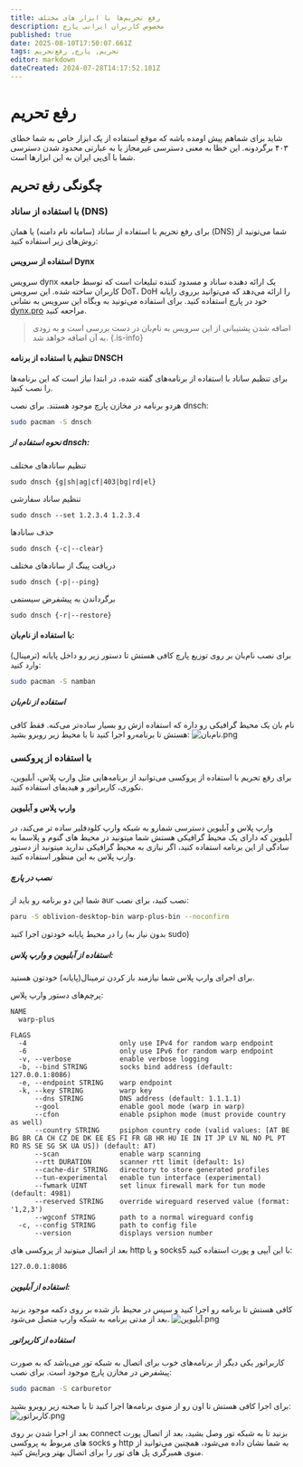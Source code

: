 ```yaml
---
title: رفع تحریم‌ها با ابزار های مختلف
description: مخصوص کاربران ایرانی پارچ
published: true
date: 2025-08-10T17:50:07.661Z
tags: تحریم, پارچ, رفع‌تحریم
editor: markdown
dateCreated: 2024-07-28T14:17:52.101Z
---
```


# رفع تحریم
شاید برای شماهم پیش اومده باشه که موقع استفاده از یک ابزار خاص به شما خطای ۴۰۳ برگردونه. این خطا به معنی دسترسی غیرمجاز یا به عبارتی محدود شدن دسترسی شما با آی‌پی ایران به این ابزارها است.



## چگونگی رفع تحریم

### با استفاده از ساناد (DNS) 
برای رفع تحریم با استفاده از ساناد (سامانه نام دامنه) یا همان (DNS) شما می‌تونید از روش‌های زیر استفاده کنید:

#### استفاده از سرویس Dynx
سرویس dynx یک ارائه دهنده ساناد و مسدود کننده تبلیغات است که توسط جامعه کاربران ساخته شده. این سرویس DoT، DoH را ارائه می‌دهد که می‌توانید برروی رایانه خود در پارچ استفاده کنید.
برای استفاده می‌تونید به وبگاه این سرویس به نشانی [dynx.pro](https://dynx.pro) مراجعه کنید.
> اضافه شدن پشتیبانی از این سرویس به نام‌بان در دست بررسی است و به زودی به آن اضافه خواهد شد. 
{.is-info}



#### تنظیم با استفاده از برنامه DNSCH

برای تنظیم ساناد با استفاده از برنامه‌های گفته شده، در ابتدا نیاز است که این برنامه‌ها را نصب کنید.

هردو برنامه در مخازن پارچ موجود هستند.
برای نصب dnsch:
```bash
sudo pacman -S dnsch
```
##### **نحوه استفاده از dnsch:**


تنظیم ساناد‌های مختلف
```
sudo dnsch {g|sh|ag|cf|403|bg|rd|el}
```

تنظیم ساناد سفارشی
```
sudo dnsch --set 1.2.3.4 1.2.3.4
```

حذف سانادها
```
sudo dnsch {-c|--clear}
```

دریافت پینگ از سانادهای مختلف
```
sudo dnsch {-p|--ping}
```
برگرداندن به پیشفرض سیستمی
```
sudo dnsch {-r|--restore}
```
#### با استفاده از نام‌بان:
برای نصب نام‌بان بر روی توزیع پارچ کافی هستش تا دستور زیر رو داخل پایانه (ترمینال) وارد کنید:

```bash
sudo pacman -S namban
```

##### استفاده از نام‌بان
نام بان یک محیط گرافیکی رو داره که استفاده ازش رو بسیار ساده‌تر می‌کنه. فقط کافی هستش تا برنامه‌رو اجرا کنید تا با محیط زیر روبرو بشید:
![نام‌بان.png](/نام‌بان.png)


### با استفاده از پروکسی

برای رفع تحریم با استفاده از پروکسی می‌توانید از برنامه‌هایی مثل وارپ پلاس، آبلیوین، نکوری، کاربراتور و هیدیفای استفاده کنید.

#### وارپ پلاس و آبلیوین

وارپ پلاس و آبلیوین دسترسی شمارو به شبکه وارپ کلودفلیر ساده تر می‌کند، در آبلیوین که دارای یک محیط گرافیکی هستش شما میتونید در محیط های گنوم و پلاسما به سادگی از این برنامه استفاده کنید، اگر نیازی به محیط گرافیکی ندارید میتونید از دستور وارپ پلاس به این منظور استفاده کنید.

##### نصب در پارچ
شما این دو برنامه رو باید از aur نصب کنید، برای نصب:
```bash
paru -S oblivion-desktop-bin warp-plus-bin --noconfirm
```
را در محیط پایانه خودتون اجرا کنید (بدون نیاز به sudo)

##### استفاده از آبلیوین و وارپ پلاس:
برای اجرای وارپ پلاس شما نیازمند باز کردن ترمینال‌(پایانه) خودتون هستید.

پرچم‌های دستور وارپ پلاس:
```
NAME
  warp-plus

FLAGS
  -4                       only use IPv4 for random warp endpoint
  -6                       only use IPv6 for random warp endpoint
  -v, --verbose            enable verbose logging
  -b, --bind STRING        socks bind address (default: 127.0.0.1:8086)
  -e, --endpoint STRING    warp endpoint
  -k, --key STRING         warp key
      --dns STRING         DNS address (default: 1.1.1.1)
      --gool               enable gool mode (warp in warp)
      --cfon               enable psiphon mode (must provide country as well)
      --country STRING     psiphon country code (valid values: [AT BE BG BR CA CH CZ DE DK EE ES FI FR GB HR HU IE IN IT JP LV NL NO PL PT RO RS SE SG SK UA US]) (default: AT)
      --scan               enable warp scanning
      --rtt DURATION       scanner rtt limit (default: 1s)
      --cache-dir STRING   directory to store generated profiles
      --tun-experimental   enable tun interface (experimental)
      --fwmark UINT        set linux firewall mark for tun mode (default: 4981)
      --reserved STRING    override wireguard reserved value (format: '1,2,3')
      --wgconf STRING      path to a normal wireguard config
  -c, --config STRING      path to config file
      --version            displays version number

```

بعد از اتصال میتونید از پروکسی های http و یا socks5 با این آیپی و پورت استفاده کنید:
```
127.0.0.1:8086
```

##### استفاده از آبلیوین:
کافی هستش تا برنامه رو اجرا کنید و سپس در محیط باز شده بر روی دکمه موجود بزنید بعد از مدتی برنامه به شبکه وارپ متصل می‌شود.
![آبلیوین.png](/آبلیوین.png)


##### استفاده از کاربراتور

کاربراتور یکی دیگر از برنامه‌های خوب برای اتصال به شبکه تور می‌باشد که به صورت پیشفرض در مخازن پارچ موجود است.
برای نصب:
```bash
sudo pacman -S carburetor
```

برای اجرا کافی هستش تا اون رو از منوی برنامه‌ها اجرا کنید تا با صحنه زیر روبرو بشید:
![کاربراتور.png](/کاربراتور.png)

بعد از اجرا شدن بر روی connect بزنید تا به شبکه تور وصل بشید، بعد از اتصال پورت های مربوط به پروکسی socks و http به شما نشان داده می‌شود، همچنین می‌توانید از منوی همبرگری پل های تور را برای اتصال بهتر ویرایش کنید. 
